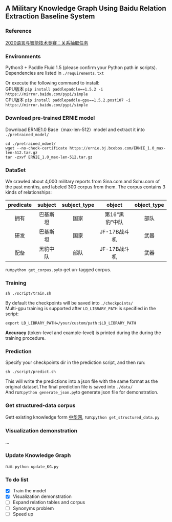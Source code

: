 ## A Military Knowledge Graph Using Baidu Relation Extraction Baseline System
### Reference  
[2020语言与智能技术竞赛：关系抽取任务](https://aistudio.baidu.com/aistudio/competition/detail/31?isFromCcf=true)

### Environments  
Python3 + Paddle Fluid 1.5 (please confirm your Python path in scripts).  
Dependencies are listed in `./requirements.txt`

Or execute the following command to install: 
<br>GPU版本 `pip install paddlepaddle==1.5.2 -i https://mirror.baidu.com/pypi/simple`
<br>CPU版本 `pip install paddlepaddle-gpu==1.5.2.post107 -i https://mirror.baidu.com/pypi/simple`

### Download pre-trained ERNIE model  
Download ERNIE1.0 Base（max-len-512）model and extract it into `./pretrained_model/`  
```
cd ./pretrained_mdoel/
wget --no-check-certificate https://ernie.bj.bcebos.com/ERNIE_1.0_max-len-512.tar.gz
tar -zxvf ERNIE_1.0_max-len-512.tar.gz
```

### DataSet
We crawled about 4,000 military reports from Sina.com and Sohu.com of the past months, and labeled 300 corpus from them. The corpus contains 3 kinds of relationships:

|predicate|subject|subject_type|object|object_type|
|:-:|:-:|:-:|:-:|:-:|
|拥有|巴基斯坦|国家|第16“黑豹”中队|部队|
|研发|巴基斯坦|国家|JF-17B战斗机|武器|
|配备|黑豹中队|部队|JF-17B战斗机|武器|	

run`python get_corpus.py`to get un-tagged corpus.
### Training  
```
sh ./script/train.sh
```
By default the checkpoints will be saved into `./checkpoints/`  
Multi-gpu training is supported after `LD_LIBRARY_PATH` is specified in the script:  
```
export LD_LIBRARY_PATH=/your/custom/path:$LD_LIBRARY_PATH
```
**Accuracy** (token-level and example-level) is printed during the during the training procedure.

### Prediction  
Specify your checkpoints dir in the prediction script, and then run:
```
sh ./script/predict.sh
```
This will write the predictions into a json file with the same format as the original dataset.The final prediction file is saved into `./data/`
<br>And run:`python generate_json.py`to generate json file for demonstration.

### Get structured-data corpus
Gett existing knowledge form [中华网](https://www.china.com/), run:`python get_structured_data.py`

### Visualization demonstration
...

### Update Knowledge Graph
run:
`python update_KG.py`

### To do list
- [x] Train the model 
- [x] Visualization demonstration
- [ ] Expand relation tables and corpus
- [ ] Synonyms problem
- [ ] Speed up
